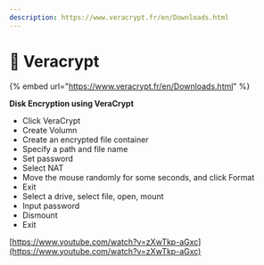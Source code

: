 ```yaml
---
description: https://www.veracrypt.fr/en/Downloads.html
---
```


# 🔑 Veracrypt

{% embed url="https://www.veracrypt.fr/en/Downloads.html" %}

**Disk Encryption using VeraCrypt**

* Click VeraCrypt
* Create Volumn
* Create an encrypted file container
* Specify a path and file name
* Set password
* Select NAT
* Move the mouse randomly for some seconds, and click Format
* Exit
* Select a drive, select file, open, mount
* Input password
* Dismount
* Exit

[https://www.youtube.com/watch?v=zXwTkp-aGxc](https://www.youtube.com/watch?v=zXwTkp-aGxc)
